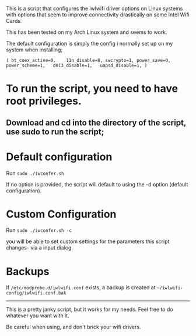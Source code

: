 This is a script that configures the iwlwifi driver options on Linux systems with options that seem to improve connectivity drastically on some Intel Wifi Cards. 

This has been tested on my Arch Linux system and seems to work.


The default configuration is simply the config i normally set up on my system when installing;

`
(
bt_coex_active=0,   
11n_disable=8,
swcrypto=1,
power_save=0,
power_scheme=1,  
d0i3_disable=1,  
uapsd_disable=1,
)
`

# To run the script, you need to have root privileges.  
## Download and cd into the directory of the script, use sudo to run the script;

# Default configuration

Run ` sudo ./iwconfer.sh `

If no option is provided, the script will default to using the -d option (default configuration).

# Custom Configuration

Run ` sudo ./iwconfer.sh -c `

you will be able to set custom settings for the parameters this script changes- via a input dialog.

# Backups

If ` /etc/modprobe.d/iwlwifi.conf ` exists, a backup is created at ` ~/iwlwifi-config/iwlwifi.conf.bak `

- - - - - - - -
This is a pretty janky script, but it works for my needs. Feel free to do whatever you want with it.

Be careful when using, and don't brick your wifi drivers.
